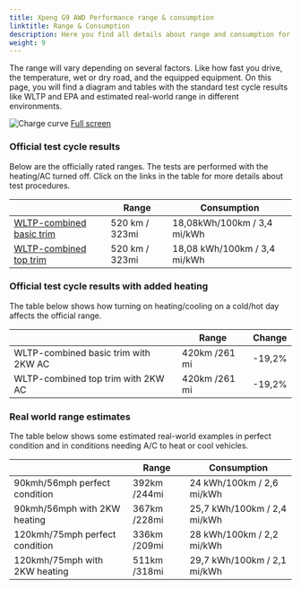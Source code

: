 ```yaml
---
title: Xpeng G9 AWD Performance range & consumption
linktitle: Range & Consumption
description: Here you find all details about range and consumption for Xpeng G9 AWD Performance.
weight: 9
---
```

<!-- markdownlint-disable MD033 -->

The range will vary depending on several factors. Like how fast you drive, the temperature, wet or dry road, and the equipped equipment. On this page, you will find a diagram and tables with the standard test cycle results like WLTP and EPA and estimated real-world range in different environments. 

![Charge curve](../range.svg  "Range information")
[Full screen](../range.svg)

### Official test cycle results

Below are the officially rated ranges. The tests are performed with the heating/AC turned off. Click on the links in the table for more details about test procedures. 

| | Range  | Consumption  |
|----|-----|------|
| [WLTP-combined basic trim](../../../../../guides/understandingrange/wltp/) | 520 km / 323mi |18,08kWh/100km / 3,4 mi/kWh | 
| [WLTP-combined top trim](../../../../../guides/understandingrange/wltp/) | 520 km / 323mi | 18,08 kWh/100km / 3,4 mi/kWh | 

### Official test cycle results with added heating

The table below shows how turning on heating/cooling on a cold/hot day affects the official range. 

| | Range  | Change  |
|----|-----|------|
| WLTP-combined basic trim with 2KW AC | 420km /261 mi | -19,2%|
| WLTP-combined top trim with 2KW AC | 420km /261 mi | -19,2%|

### Real world range estimates

The table below shows some estimated real-world examples in perfect condition and in conditions needing A/C to heat or cool vehicles. 

| | Range  | Consumption  |
|----|-----|------|
| 90kmh/56mph perfect condition | 392km /244mi| 24 kWh/100km / 2,6 mi/kWh |
| 90kmh/56mph with 2KW heating | 367km /228mi| 25,7 kWh/100km / 2,4 mi/kWh |
| 120kmh/75mph perfect condition | 336km /209mi| 28 kWh/100km / 2,2 mi/kWh |
| 120kmh/75mph with 2KW heating | 511km /318mi| 29,7 kWh/100km / 2,1 mi/kWh |
